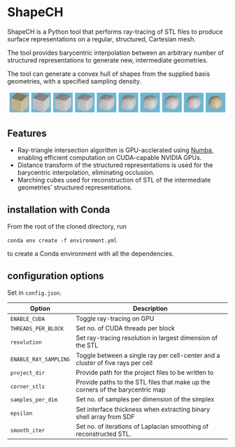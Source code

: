 # ShapeCH

ShapeCH is a Python tool that performs ray-tracing of STL files to produce surface representations on a regular, structured, Cartesian mesh.

The tool provides barycentric interpolation between an arbitrary number of structured representations to generate new, intermediate geometries.

The tool can generate a convex hull of shapes from the supplied basis geometries, with a specified sampling density.

![sphubes](utils/sphube.png)
## Features

- Ray-triangle intersection algorithm is GPU-acclerated using [Numba](https://numba.pydata.org/), enabling efficient computation on CUDA-capable NVIDIA GPUs.
- Distance transform of the structured representations is used for the barycentric interpolation, eliminating occlusion.
- Marching cubes used for reconstruction of STL of the intermediate geometries' structured representations.

## installation with Conda

From the root of the cloned directory, run

`conda env create -f environment.yml`

to create a Conda environment with all the dependencies.

## configuration options 

Set in `config.json`.

| Option                | Description                                           |
|-----------------------|-------------------------------------------------------|
| `ENABLE_CUDA`         | Toggle ray-tracing on GPU |
| `THREADS_PER_BLOCK`   | Set no. of CUDA threads per block |
| `resolution`          | Set ray-tracing resolution in largest dimension of the STL |
| `ENABLE_RAY_SAMPLING` | Toggle between a single ray per cell-center and a cluster of five rays per cell |
| `project_dir`         | Provide path for the project files to be written to |
| `corner_stls`         | Provide paths to the STL files that make up the corners of the barycentric map |
| `samples_per_dim`     | Set no. of samples per dimension of the simplex |
| `epsilon`             | Set interface thickness when extracting binary shell array from SDF |
| `smooth_iter`         | Set no. of iterations of Laplacian smoothing of reconstructed STL. |

